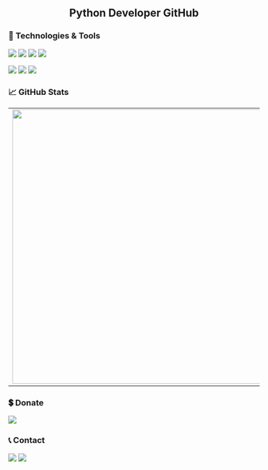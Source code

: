 
<h2 align="center">Python Developer GitHub</h2>

### 🔧 Technologies & Tools

![](https://img.shields.io/badge/OS-Linux-informational?style=flat-square&logo=linux&logoColor=white&color=5194f0&bgcolor=110d17)
![](https://img.shields.io/badge/Editor-PyCharm-informational?style=flat-square&logo=PyCharm&logoColor=white&color=5194f0)
![](https://img.shields.io/badge/Code-Python-informational?style=flat-square&logo=python&logoColor=white&color=5194f0)
![](https://img.shields.io/badge/Platform-Arduino-informational?style=flat-square&logo=arduino&logoColor=white&color=5194f0&bgcolor=110d17)

![](https://img.shields.io/badge/Docker-informational?style=flat-square&logo=docker&logoColor=white&color=grey&bgcolor=0)
![](https://img.shields.io/badge/PostgreSQL-informational?style=flat-square&logo=postgresql&logoColor=white&color=grey&bgcolor=110d17)
![](https://img.shields.io/badge/Git-informational?style=flat-square&logo=git&logoColor=white&color=grey&bgcolor=110d17)



### 📈 GitHub Stats

<p align="center">
  <table>
  <tr>
      <td><img width="550px" align="left" src="https://github-readme-stats.vercel.app/api?username=thek4n&hide_border=true&count_private=false&layout=compact&hide_title=true&show_icons=true&theme=dark&icon_color=5194f0&bg_color=0d1117" /></td>
      <td><img width="550px" src="https://github-readme-stats.vercel.app/api/top-langs/?username=thek4n&hide=html&layout=compact&hide_border=true&hide_title=true&theme=dark&icon_color=5194f0&bg_color=0d1117" /></td>
  </tr>   
</table>
</p>



### 💲 Donate

<a href="https://qiwi.com/n/THREA793"><img src="https://img.shields.io/badge/Qiwi-informational?style=flat-square&logo=qiwi&logoColor=&color=grey&bgcolor=110d17" /></a>


<p>
  <h3>📞 Contact</h3>
  <a href="https://t.me/pend0s"><img src="https://img.shields.io/badge/-Telegram-5194f0?style=flat-square&logo=Telegram&color=grey" /></a>
  <a href="mailto:github.kan@gmail.com"><img src="https://img.shields.io/badge/-Gmail-5194f0?style=flat-square&logo=Gmail&color=grey" /></a>
</p>
